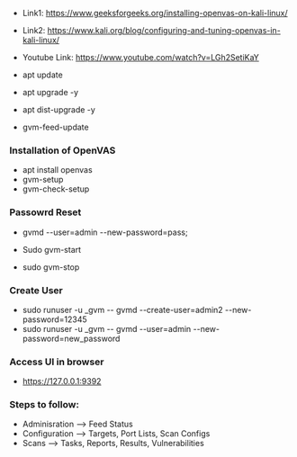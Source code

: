 - Link1: https://www.geeksforgeeks.org/installing-openvas-on-kali-linux/
- Link2: https://www.kali.org/blog/configuring-and-tuning-openvas-in-kali-linux/
- Youtube Link: https://www.youtube.com/watch?v=LGh2SetiKaY

- apt update                      
- apt upgrade -y
- apt dist-upgrade -y
- gvm-feed-update

### Installation of OpenVAS
- apt install openvas
- gvm-setup
- gvm-check-setup

### Passowrd Reset
- gvmd --user=admin --new-password=pass;

- Sudo gvm-start
- sudo gvm-stop

### Create User
- sudo runuser -u _gvm -- gvmd --create-user=admin2 --new-password=12345 
- sudo runuser -u _gvm -- gvmd --user=admin --new-password=new_password 

### Access UI in browser
- https://127.0.0.1:9392

### Steps to follow:
- Adminisration --> Feed Status
- Configuration --> Targets, Port Lists, Scan Configs
- Scans --> Tasks, Reports, Results, Vulnerabilities
